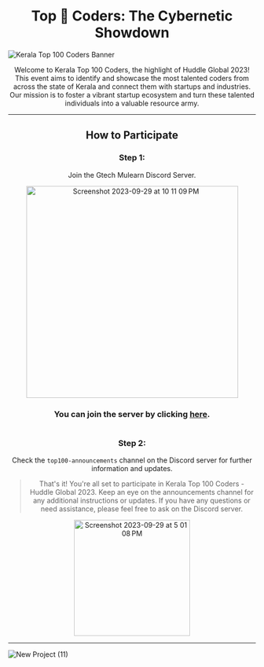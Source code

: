 <div align="center">
   <a>
<h1> Top 💯 Coders: The Cybernetic Showdown </h1>
      </a>
</div>

![Kerala Top 100 Coders Banner](https://images-wixmp-ed30a86b8c4ca887773594c2.wixmp.com/f/5d867561-99af-4778-a3d2-81302ef18579/demqbsq-fe75d998-6d45-4da1-9462-0d7cd19178b7.png/v1/fill/w_1600,h_186,q_80,strp/art_fight_2021__cyberpunk_banner_1_by_artyfight_demqbsq-fullview.jpg?token=eyJ0eXAiOiJKV1QiLCJhbGciOiJIUzI1NiJ9.eyJzdWIiOiJ1cm46YXBwOjdlMGQxODg5ODIyNjQzNzNhNWYwZDQxNWVhMGQyNmUwIiwiaXNzIjoidXJuOmFwcDo3ZTBkMTg4OTgyMjY0MzczYTVmMGQ0MTVlYTBkMjZlMCIsIm9iaiI6W1t7ImhlaWdodCI6Ijw9MTg2IiwicGF0aCI6IlwvZlwvNWQ4Njc1NjEtOTlhZi00Nzc4LWEzZDItODEzMDJlZjE4NTc5XC9kZW1xYnNxLWZlNzVkOTk4LTZkNDUtNGRhMS05NDYyLTBkN2NkMTkxNzhiNy5wbmciLCJ3aWR0aCI6Ijw9MTYwMCJ9XV0sImF1ZCI6WyJ1cm46c2VydmljZTppbWFnZS5vcGVyYXRpb25zIl19.25HRIaCNb8XSkD6PRWbeOkLI64CatLwwSRw7EJsgjUU)

<div align="center">
Welcome to Kerala Top 100 Coders, the highlight of Huddle Global 2023! This event aims to identify and showcase the most talented coders from across the state of Kerala and connect them with startups and industries. Our mission is to foster a vibrant startup ecosystem and turn these talented individuals into a valuable resource army.
</div>


<div align="center">

***
   

## How to Participate



### Step 1: 

Join the Gtech Mulearn Discord Server.

<img width="431" alt="Screenshot 2023-09-29 at 10 11 09 PM" src="https://github.com/vishakh-abhayan/Top-100-Coders/assets/94307781/64688be6-3188-4556-9ccb-f7b3644ccf64">

### You can join the server by clicking [here](https://discord.gg/gtech-mulearn-771670169691881483).
#
### Step 2: 
 Check the `top100-announcements` channel on the Discord server for further information and updates.
 


> That's it! You're all set to participate in Kerala Top 100 Coders - Huddle Global 2023. Keep an eye on the announcements channel for any additional instructions or updates.
> If you have any questions or need assistance, please feel free to ask on the Discord server.

<img width="236" alt="Screenshot 2023-09-29 at 5 01 08 PM" src="https://github.com/vishakh-abhayan/Top-100-Coders/assets/94307781/aa06d569-db42-43e6-b4d0-88d1bcd5132c">


</div>











***

![New Project (11)](https://github.com/vishakh-abhayan/Top-100-Coders/assets/94307781/1bf63001-87ed-47b6-a057-88ec027f844b)
